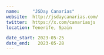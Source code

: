 ```yaml
---
name:     "JSDay Canarias"
website:  http://jsdaycanarias.com/
twitter:  https://x.com/canariasjs
location: Tenerife, Spain

date_start: 2023-05-25
date_end:   2023-05-28
---
```

